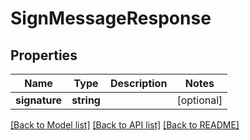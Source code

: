 # SignMessageResponse

## Properties
Name | Type | Description | Notes
------------ | ------------- | ------------- | -------------
**signature** | **string** |  | [optional] 

[[Back to Model list]](../README.md#documentation-for-models) [[Back to API list]](../README.md#documentation-for-api-endpoints) [[Back to README]](../README.md)


